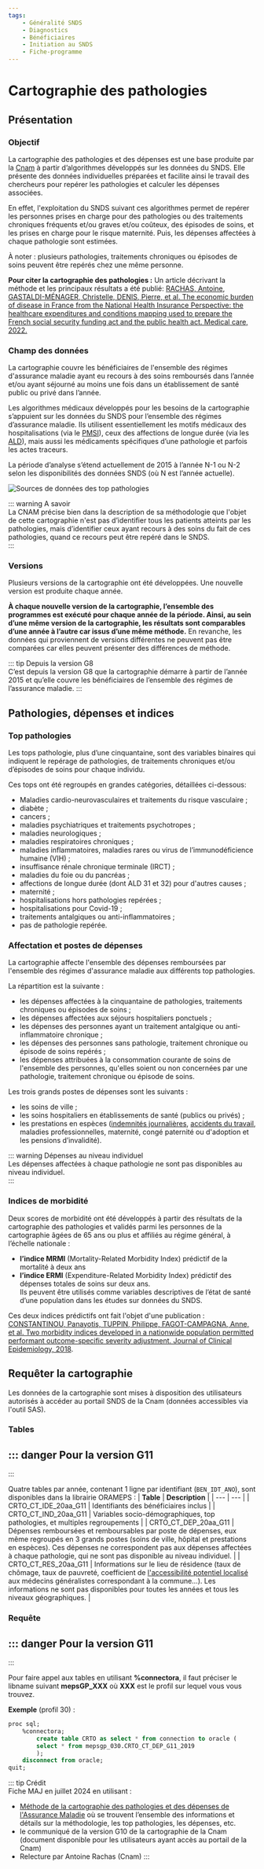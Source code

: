 ```yaml
---
tags:
    - Généralité SNDS
    - Diagnostics
    - Bénéficiaires
    - Initiation au SNDS
    - Fiche-programme
---
```



# Cartographie des pathologies
<!-- SPDX-License-Identifier: MPL-2.0 -->


<TagLinks />


## Présentation


### Objectif


La cartographie des pathologies et des dépenses est une base produite par la [Cnam](../glossaire/Cnam.md) à partir d’algorithmes développés sur les données du SNDS. Elle présente des données individuelles préparées et facilite ainsi le travail des chercheurs pour repérer les pathologies et calculer les dépenses associées.


En effet, l'exploitation du SNDS suivant ces algorithmes permet de repérer les personnes prises en charge pour des pathologies ou des traitements chroniques fréquents et/ou graves et/ou coûteux, des épisodes de soins, et les prises en charge pour le risque maternité. Puis, les dépenses affectées à chaque pathologie sont estimées.


À noter : plusieurs pathologies, traitements chroniques ou épisodes de soins peuvent être repérés chez une même personne.


**Pour citer la cartographie des pathologies :** 
Un article décrivant la méthode et les principaux résultats a été publié: [RACHAS, Antoine, GASTALDI-MÉNAGER, Christelle, DENIS, Pierre, et al. The economic burden of disease in France from the National Health Insurance Perspective: the healthcare expenditures and conditions mapping used to prepare the French social security funding act and the public health act. Medical care, 2022.](https://doi.org/10.1097/MLR.0000000000001745)   


### Champ des données


La cartographie couvre les bénéficiaires de l'ensemble des régimes d'assurance maladie ayant eu recours à des soins remboursés dans l’année et/ou ayant séjourné au moins une fois dans un établissement de santé public ou privé dans l’année.


Les algorithmes médicaux développés pour les besoins de la cartographie s’appuient sur les données du SNDS pour l’ensemble des régimes d’assurance maladie. Ils utilisent essentiellement les motifs médicaux des hospitalisations (via le [PMSI](../glossaire/PMSI.md)), ceux des affections de longue durée (via les [ALD](../glossaire/ALD.md)), mais aussi les médicaments spécifiques d’une pathologie et parfois les actes traceurs.  


La période d’analyse s’étend actuellement de 2015 à l’année N-1 ou N-2 selon les disponibilités des données SNDS (où N est l’année actuelle).


![Sources de données des top pathologies](/files/DREES/2019-06_DREES_Cartographie-des-pathologies/top_patho_construction.png)


::: warning A savoir  
La CNAM précise bien dans la description de sa méthodologie que l'objet de cette cartographie n'est pas d’identifier tous les patients atteints par les pathologies, mais d’identifier ceux ayant recours à des soins du fait de ces pathologies, quand ce recours peut être repéré dans le SNDS.  
:::


### Versions


Plusieurs versions de la cartographie ont été développées. Une nouvelle version est produite chaque année. 

**À chaque nouvelle version de la cartographie, l’ensemble des programmes est exécuté pour chaque année de la période. Ainsi, au sein d’une même version de la cartographie, les résultats sont comparables d’une année à l’autre car issus d’une même méthode.** En revanche, les données qui proviennent de versions différentes ne peuvent pas être comparées car elles peuvent présenter des différences de méthode.


::: tip Depuis la version G8  
C’est depuis la version G8 que la cartographie démarre à partir de l’année 2015 et qu’elle couvre les bénéficiaires de l’ensemble des régimes de l’assurance maladie.
:::


## Pathologies, dépenses et indices


### Top pathologies


Les tops pathologie, plus d’une cinquantaine, sont des variables binaires qui indiquent le repérage de pathologies, de traitements chroniques et/ou d’épisodes de soins pour chaque individu.


Ces tops ont été regroupés en grandes catégories, détaillées ci-dessous:


* Maladies cardio-neurovasculaires et traitements du risque vasculaire ; 
* diabète ;
* cancers ; 
* maladies psychiatriques et traitements psychotropes ; 
* maladies neurologiques ; 
* maladies respiratoires chroniques ;
* maladies inflammatoires, maladies rares ou virus de l’immunodéficience humaine (VIH) ;
* insuffisance rénale chronique terminale (IRCT) ; 
* maladies du foie ou du pancréas ;
* affections de longue durée (dont ALD 31 et 32) pour d'autres causes ;
* maternité ;
* hospitalisations hors pathologies repérées ;
* hospitalisations pour Covid-19 ;
* traitements antalgiques ou anti-inflammatoires ; 
* pas de pathologie repérée.


### Affectation et postes de dépenses


La cartographie affecte l'ensemble des dépenses remboursées par l'ensemble des régimes d'assurance maladie aux différents top pathologies. 

La répartition est la suivante :  
* les dépenses affectées à la cinquantaine de pathologies, traitements chroniques ou épisodes de soins ;  
* les dépenses affectées aux séjours hospitaliers ponctuels ;   
* les dépenses des personnes ayant un traitement antalgique ou anti-inflammatoire chronique ;  
* les dépenses des personnes sans pathologie, traitement chronique ou épisode de soins repérés ;
* les dépenses attribuées à la consommation courante de soins de l'ensemble des personnes, qu'elles soient ou non concernées par une pathologie, traitement chronique ou épisode de soins.


Les trois grands postes de dépenses sont les suivants :  
* les soins de ville ; 
* les soins hospitaliers en établissements de santé (publics ou privés) ;  
* les prestations en espèces ([indemnités journalières](../fiches/indemnites_journalieres.md), [accidents du travail](../fiches/accident_travail.md), maladies professionnelles, maternité, congé paternité ou d'adoption et les pensions d’invalidité).  


::: warning Dépenses au niveau individuel  
Les dépenses affectées à chaque pathologie ne sont pas disponibles au niveau individuel.  
:::


### Indices de morbidité


Deux scores de morbidité ont été développés à partir des résultats de la cartographie des pathologies et validés parmi les personnes de la cartographie âgées de 65 ans ou plus et affiliés au régime général, à l’échelle nationale : 
* **l’indice MRMI** (Mortality-Related Morbidity Index) prédictif de la mortalité à deux ans
* **l’indice ERMI** (Expenditure-Related Morbidity Index) prédictif des dépenses totales de soins sur deux ans.  
Ils peuvent être utilisés comme variables descriptives de l’état de santé d’une population dans les études sur données du SNDS.


Ces deux indices prédictifs ont fait l'objet d'une publication : [CONSTANTINOU, Panayotis, TUPPIN, Philippe, FAGOT-CAMPAGNA, Anne, et al. Two morbidity indices developed in a nationwide population permitted performant outcome-specific severity adjustment. Journal of Clinical Epidemiology, 2018](https://doi.org/10.1016/j.jclinepi.2018.07.003). 


## Requêter la cartographie


Les données de la cartographie sont mises à disposition des utilisateurs autorisés à accéder au portail SNDS de la Cnam (données accessibles via l'outil SAS).


### Tables


::: danger Pour la version G11  
---
:::


Quatre tables par année, contenant 1 ligne par identifiant (`BEN_IDT_ANO`), sont disponibles dans la librairie ORAMEPS : 
| **Table** | **Description** |
| --- | --- |
| CRTO_CT_IDE_20aa_G11 | Identifiants des bénéficiaires inclus |
| CRTO_CT_IND_20aa_G11 | Variables socio-démographiques, top pathologies, et multiples regroupements |
| CRTO_CT_DEP_20aa_G11 | Dépenses remboursées et remboursables par poste de dépenses, eux même regroupés en 3 grands postes (soins de ville, hôpital et prestations en espèces). Ces dépenses ne correspondent pas aux dépenses affectées à chaque pathologie, qui ne sont pas disponible au niveau individuel. |
| CRTO_CT_RES_20aa_G11 | Informations sur le lieu de résidence (taux de chômage, taux de pauvreté, coefficient de [l'accessibilité potentiel localisé](https://drees.solidarites-sante.gouv.fr/sources-outils-et-enquetes/lindicateur-daccessibilite-potentielle-localisee-apl) aux médecins généralistes correspondant à la commune…). Les informations ne sont pas disponibles pour toutes les années et tous les niveaux géographiques. |


### Requête


::: danger Pour la version G11  
---
:::


Pour faire appel aux tables en utilisant **%connectora**, il faut préciser le libname suivant **mepsGP_XXX** où **XXX** est le profil sur lequel vous vous trouvez.


**Exemple** (profil 30) :
```sql  
proc sql;  
    %connectora;  
        create table CRTO as select * from connection to oracle (  
        select * from mepsgp_030.CRTO_CT_DEP_G11_2019  
        );  
    disconnect from oracle;  
quit;  
```
  
::: tip Crédit  
Fiche MAJ en juillet 2024 en utilisant : 
* [Méthode de la cartographie des pathologies et des dépenses de l'Assurance Maladie](https://www.assurance-maladie.ameli.fr/etudes-et-donnees/par-theme/pathologies/cartographie-assurance-maladie/methode-cartographie-pathologies-depenses-assurance-maladie#text_164994) où se trouvent l’ensemble des informations et détails sur la méthodologie, les top pathologies, les dépenses, etc.
* le communiqué de la version G10 de la cartographie de la Cnam (document disponible pour les utilisateurs ayant accès au portail de la Cnam)  
* Relecture par Antoine Rachas (Cnam)
:::
